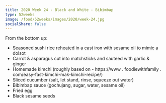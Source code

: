 ```yaml
---
title: 2020 Week 24 - Black and White - Bibimbap
type: 52weeks
image: /food/52weeks/images/2020/week-24.jpg
socialShare: false
---
```


From the bottom up:
- Seasoned sushi rice reheated in a cast iron with sesame oil to mimic a dolsot
- Carrot & asparagus cut into matchsticks and sauteed with garlic & ginger
- Homemade kimchi (roughly based on - https://www . foodiewithfamily . com/easy-fast-kimchi-mak-kimchi-recipe/)
- Sliced cucumber (salt, let stand, rinse, squeeze out water)
- Bibimbap sauce (gochujang, sugar, water, sesame oil)
- Fried egg
- Black sesame seeds

